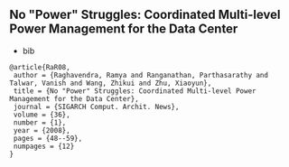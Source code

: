 No "Power" Struggles: Coordinated Multi-level Power Management for the Data Center
----

- bib
```
@article{RaR08,
 author = {Raghavendra, Ramya and Ranganathan, Parthasarathy and Talwar, Vanish and Wang, Zhikui and Zhu, Xiaoyun},
 title = {No "Power" Struggles: Coordinated Multi-level Power Management for the Data Center},
 journal = {SIGARCH Comput. Archit. News},
 volume = {36},
 number = {1},
 year = {2008},
 pages = {48--59},
 numpages = {12}
} 
```